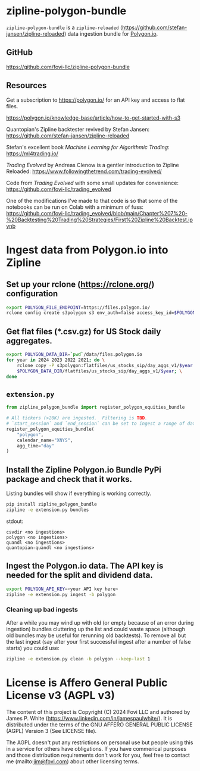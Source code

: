 # zipline-polygon-bundle
`zipline-polygon-bundle` is a `zipline-reloaded` (https://github.com/stefan-jansen/zipline-reloaded) data ingestion bundle for [Polygon.io](https://polygon.io/).

## GitHub
https://github.com/fovi-llc/zipline-polygon-bundle

## Resources

Get a subscription to https://polygon.io/ for an API key and access to flat files.

https://polygon.io/knowledge-base/article/how-to-get-started-with-s3

Quantopian's Zipline backtester revived by Stefan Jansen: https://github.com/stefan-jansen/zipline-reloaded

Stefan's excellent book *Machine Learning for Algorithmic Trading*: https://ml4trading.io/

*Trading Evolved* by Andreas Clenow is a gentler introduction to Zipline Reloaded: https://www.followingthetrend.com/trading-evolved/

Code from *Trading Evolved* with some small updates for convenience: https://github.com/fovi-llc/trading_evolved

One of the modifications I've made to that code is so that some of the notebooks can be run on Colab with a minimum of fuss: https://github.com/fovi-llc/trading_evolved/blob/main/Chapter%207%20-%20Backtesting%20Trading%20Strategies/First%20Zipline%20Backtest.ipynb

# Ingest data from Polygon.io into Zipline

## Set up your rclone (https://rclone.org/) configuration
```bash
export POLYGON_FILE_ENDPOINT=https://files.polygon.io/
rclone config create s3polygon s3 env_auth=false access_key_id=$POLYGON_S3_Access_ID secret_access_key=$POLYGON_Secret_Access_Key endpoint=$POLYGON_FILE_ENDPOINT
```

## Get flat files (*.csv.gz) for US Stock daily aggregates.

```bash
export POLYGON_DATA_DIR=`pwd`/data/files.polygon.io
for year in 2024 2023 2022 2021; do \
    rclone copy -P s3polygon:flatfiles/us_stocks_sip/day_aggs_v1/$year \
    $POLYGON_DATA_DIR/flatfiles/us_stocks_sip/day_aggs_v1/$year; \
done
```

## `extension.py`

```python
from zipline_polygon_bundle import register_polygon_equities_bundle

# All tickers (>20K) are ingested.  Filtering is TBD.
# `start_session` and `end_session` can be set to ingest a range of dates (which must be market days).
register_polygon_equities_bundle(
    "polygon",
    calendar_name="XNYS",
    agg_time="day"
)
```

## Install the Zipline Polygon.io Bundle PyPi package and check that it works.
Listing bundles will show if everything is working correctly.
```bash
pip install zipline_polygon_bundle
zipline -e extension.py bundles
```
stdout:
```
csvdir <no ingestions>
polygon <no ingestions>
quandl <no ingestions>
quantopian-quandl <no ingestions>
```

## Ingest the Polygon.io data.  The API key is needed for the split and dividend data.
```bash
export POLYGON_API_KEY=<your API key here>
zipline -e extension.py ingest -b polygon
```

### Cleaning up bad ingests
After a while you may wind up with old (or empty because of an error during ingestion) bundles cluttering
up the list and could waste space (although old bundles may be useful for rerunning old backtests).
To remove all but the last ingest (say after your first successful ingest after a number of false starts) you could use:
```bash
zipline -e extension.py clean -b polygon --keep-last 1
```

# License is Affero General Public License v3 (AGPL v3)
The content of this project is Copyright (C) 2024 Fovi LLC and authored by James P. White (https://www.linkedin.com/in/jamespaulwhite/).  It is distributed under the terms of the GNU AFFERO GENERAL PUBLIC LICENSE (AGPL) Version 3 (See LICENSE file).

The AGPL doesn't put any restrictions on personal use but people using this in a service for others have obligations.  If you have commerical purposes and those distribution requirements don't work for you, feel free to contact me (mailto:jim@fovi.com) about other licensing terms.
